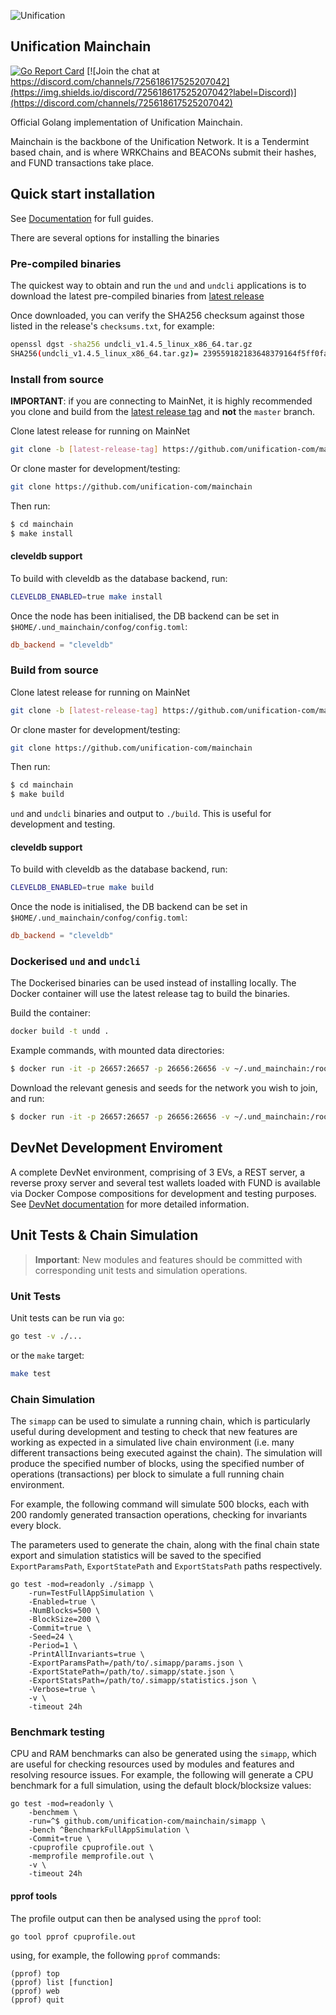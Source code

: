 ![Unification](https://raw.githubusercontent.com/unification-com/mainchain/master/unification_logoblack.png "Unification")

## Unification Mainchain

[![Go Report Card](https://goreportcard.com/badge/github.com/unification-com/mainchain)](https://goreportcard.com/report/github.com/unification-com/mainchain)
[![Join the chat at https://discord.com/channels/725618617525207042](https://img.shields.io/discord/725618617525207042?label=Discord)](https://discord.com/channels/725618617525207042)

Official Golang implementation of Unification Mainchain.

Mainchain is the backbone of the Unification Network. It is a Tendermint based chain, and is where WRKChains and BEACONs submit their hashes, and FUND transactions take place.

## Quick start installation

See [Documentation](https://docs.unification.io) for full guides.

There are several options for installing the binaries

### Pre-compiled binaries

The quickest way to obtain and run the `und` and `undcli` applications is to download
the latest pre-compiled binaries from [latest release](https://github.com/unification-com/mainchain/releases)

Once downloaded, you can verify the SHA256 checksum against those listed in the release's `checksums.txt`, for example:

```bash
openssl dgst -sha256 undcli_v1.4.5_linux_x86_64.tar.gz
SHA256(undcli_v1.4.5_linux_x86_64.tar.gz)= 239559182183648379164f5ff0faa0b3fe0e404f5368e1995e56b2269c93ec05
```

### Install from source

**IMPORTANT**: if you are connecting to MainNet, it is highly recommended you clone and 
build from the [latest release tag](https://github.com/unification-com/mainchain/releases/latest) and **not** the `master` branch.

Clone latest release for running on MainNet

```bash
git clone -b [latest-release-tag] https://github.com/unification-com/mainchain
```

Or clone master for development/testing:

```bash
git clone https://github.com/unification-com/mainchain
```

Then run:

```bash
$ cd mainchain
$ make install
```

#### cleveldb support

To build with cleveldb as the database backend, run:

```bash 
CLEVELDB_ENABLED=true make install
```

Once the node has been initialised, the DB backend can be set in
`$HOME/.und_mainchain/confog/config.toml`:

```toml 
db_backend = "cleveldb"
```

### Build from source

Clone latest release for running on MainNet

```bash
git clone -b [latest-release-tag] https://github.com/unification-com/mainchain
```

Or clone master for development/testing:

```bash
git clone https://github.com/unification-com/mainchain
```

Then run:

```bash
$ cd mainchain
$ make build
```

`und` and `undcli` binaries and output to `./build`. This is useful for development and testing.

#### cleveldb support

To build with cleveldb as the database backend, run:

```bash 
CLEVELDB_ENABLED=true make build
```

Once the node is initialised, the DB backend can be set in
`$HOME/.und_mainchain/confog/config.toml`:

```toml 
db_backend = "cleveldb"
```

### Dockerised `und` and `undcli`

The Dockerised binaries can be used instead of installing locally. The Docker container will use the latest release tag to build the binaries.

Build the container:

```bash
docker build -t undd .
```

Example commands, with mounted data directories:

```bash
$ docker run -it -p 26657:26657 -p 26656:26656 -v ~/.und_mainchain:/root/.und_mainchain -v ~/.und_cli:/root/.und_cli undd und init [node_name]
```

Download the relevant genesis and seeds for the network you wish to join, and run:

```bash
$ docker run -it -p 26657:26657 -p 26656:26656 -v ~/.und_mainchain:/root/.und_mainchain -v ~/.und_cli:/root/.und_cli undd und start
```

## DevNet Development Enviroment

A complete DevNet environment, comprising of 3 EVs, a REST server, a reverse proxy server and several test wallets loaded with FUND is available via Docker Compose compositions  for development and testing purposes. See [DevNet documentation](docs/local-devnet.md) for more detailed information.

## Unit Tests & Chain Simulation

>**Important**: New modules and features should be committed with corresponding unit tests and simulation operations.

### Unit Tests

Unit tests can be run via `go`:

```bash
go test -v ./...
```

or the `make` target:

```bash
make test
```

### Chain Simulation

The `simapp` can be used to simulate a running chain, which is particularly useful during development and testing to check that new features are working as expected in a simulated live chain environment (i.e. many different transactions being executed against the chain). The simulation will produce the specified number of blocks, using the specified number of operations (transactions) per block to simulate a full running chain environment.

For example, the following command will simulate 500 blocks, each with 200 randomly generated transaction operations, checking for invariants every block.

The parameters used to generate the chain, along with the final chain state export and simulation statistics will be saved to the specified `ExportParamsPath`, `ExportStatePath` and `ExportStatsPath` paths respectively.

```
go test -mod=readonly ./simapp \
    -run=TestFullAppSimulation \
    -Enabled=true \
    -NumBlocks=500 \
    -BlockSize=200 \
    -Commit=true \
    -Seed=24 \
    -Period=1 \
    -PrintAllInvariants=true \
    -ExportParamsPath=/path/to/.simapp/params.json \
    -ExportStatePath=/path/to/.simapp/state.json \
    -ExportStatsPath=/path/to/.simapp/statistics.json \
    -Verbose=true \
    -v \
    -timeout 24h
```

### Benchmark testing

CPU and RAM benchmarks can also be generated using the `simapp`, which are useful for checking resources used by modules and features and resolving resource issues. For example, the following will generate a CPU benchmark for a full simulation, using the default block/blocksize values:

```
go test -mod=readonly \
    -benchmem \
    -run=^$ github.com/unification-com/mainchain/simapp \
    -bench ^BenchmarkFullAppSimulation \
    -Commit=true \
    -cpuprofile cpuprofile.out \
    -memprofile memprofile.out \
    -v \
    -timeout 24h
```

#### pprof tools

The profile output can then be analysed using the `pprof` tool:

```
go tool pprof cpuprofile.out
```

using, for example, the following `pprof` commands:

```
(pprof) top
(pprof) list [function]
(pprof) web
(pprof) quit
```
